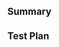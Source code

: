 <!--
  Thanks for submitting a pull request!
  We appreciate you spending the time to work on these changes. Please provide enough information so that others can review your pull request.

  Before submitting a pull request, please make sure the following is done:

  - Fork this repository
  - Implement your changes
  - Document your changes in the `README.md` file
  - Git stage your required changes and commit
-->

## Summary

<!-- Explain the **motivation** for making this change. What existing problem does the pull request solve? -->

## Test Plan

<!-- Demonstrate the code is solid. Example: what tests did you perform, which versions of Home Assistant were tested. -->